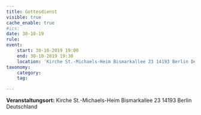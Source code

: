 ```yaml
---
title: Gottesdienst
visible: true
cache_enable: true
#ics: 
date: 30-10-19
rule: 
event:
	start: 30-10-2019 19:00
	end: 30-10-2019 19:30
	location: 'Kirche St.-Michaels-Heim Bismarkallee 23 14193 Berlin Deutschland'
taxonomy:
	category: 
	tag: 

---
```




**Veranstaltungsort:** Kirche St.-Michaels-Heim
Bismarkallee 23
14193 Berlin
Deutschland


